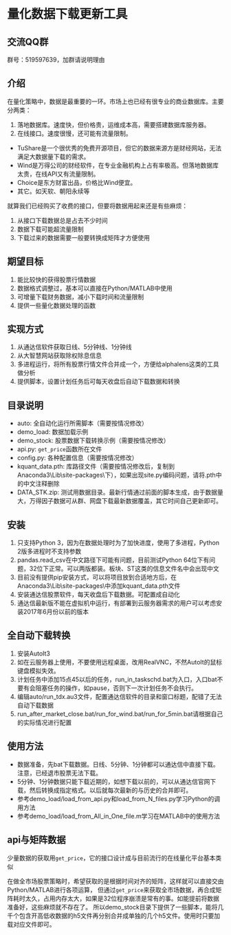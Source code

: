 # 量化数据下载更新工具

## 交流QQ群
群号：519597639，加群请说明理由

## 介绍
在量化策略中，数据是最重要的一环。市场上也已经有很专业的商业数据库。主要分两类：
1. 落地数据库。速度快，但价格贵，运维成本高，需要搭建数据库服务器。
2. 在线接口。速度很慢，还可能有流量限制。

- TuShare是一个很优秀的免费开源项目，但它的数据来源方是财经网站，无法满足大数据量下载的需求。
- Wind是万得公司的财经软件，在专业金融机构上占有率极高。但落地数据库太贵，在线API又有流量限制。
- Choice是东方财富出品，价格比Wind便宜。
- 其它。如天软、朝阳永续等

就算我们已经购买了收费的接口，但要将数据用起来还是有些麻烦：
1. 从接口下载数据总是占去不少时间
2. 数据下载可能超流量限制
3. 下载过来的数据需要一般要转换成矩阵才方便使用

## 期望目标
1. 能比较快的获得股票行情数据
2. 数据格式调整过，基本可以直接在Python/MATLAB中使用
3. 可增量下载财务数据，减小下载时间和流量限制
4. 提供一些量化数据处理的函数

## 实现方式
1. 从通达信软件获取日线、5分钟线、1分钟线
2. 从大智慧网站获取除权除息信息
3. 多进程运行，将所有股票行情文件合并成一个，方便给alphalens这类的工具做分析
4. 提供脚本，设置计划任务后可每天收盘后自动下载数据和转换

## 目录说明
- auto: 全自动化运行所需脚本（需要按情况修改）
- demo_load: 数据加载示例
- demo_stock: 股票数据下载转换示例（需要按情况修改）
- api.py: `get_price`函数所在文件
- config.py: 各种配置信息（需要按情况修改）
- kquant_data.pth: 库路径文件（需要按情况修改后，复制到Anaconda3\Lib\site-packages\下），如果出现site.py编码问题，请将.pth中的中文注释删除
- DATA_STK.zip: 测试用数据目录。最新行情通过前面的脚本生成，由于数据量大，万得因子数据可从群、网盘下载最新数据覆盖，其它时间自己更新即可。

## 安装
1. 只支持Python 3，因为在数据处理时为了加快进度，使用了多进程，Python 2版多进程时不支持参数
2. pandas.read_csv在中文路径下可能有问题，目前测试Python 64位下有问题，32位下正常。可以两版都装。板块、ST这类的信息文件名中会出现中文
3. 目前没有提供pip安装方式，可以将项目放到合适地方后，在Anaconda3\Lib\site-packages\中添加kquant_data.pth文件
4. 安装通达信股票软件，每天收盘后下载数据。可配置成自动化
5. 通达信最新版不能在虚拟机中运行，有部署到云服务器需求的用户可以考虑安装2017年6月份以前的版本

## 全自动下载转换
1. 安装AutoIt3
2. 如在云服务器上使用，不要使用远程桌面，改用RealVNC，不然AutoIt的鼠标键盘模拟失效。
3. 计划任务中添加15点45以后的任务，run_in_taskschd.bat为入口，入口bat不要有会阻塞任务的操作，如pause，否则下一次计划任务不会执行。
4. 编辑auto/run_tdx.au3文件，配置通达信软件的目录和窗口标题，配错了无法自动下载数据
5. run_after_market_close.bat/run_for_wind.bat/run_for_5min.bat请根据自己的实际情况进行配置

## 使用方法
- 数据准备，先bat下载数据。日线、5分钟、1分钟都可以通达信中直接下载。注意，已经退市股票无法下载。
- 5分钟、1分钟数据只能下载近期的，如想下载以前的，可以从通达信官网下载，然后转换成指定格式。以后就每次最新的与历史的合并即可。
- 参考demo_load/load_from_api.py和load_from_N_files.py学习Python的调用方法
- 参考demo_load/load_from_All_in_One_file.m学习在MATLAB中的使用方法

## api与矩阵数据
少量数据的获取用`get_price`，它的接口设计成与目前流行的在线量化平台基本类似

在做全市场股票策略时，希望获取的是根据时间对齐的矩阵，这样就可以直接交由Python/MATLAB进行各项运算，
但通过`get_price`来获取全市场数据，再合成矩阵耗时太久，占用内存太大，如果是32位程序崩溃是常有的事。如能提前将数据准备好，这些麻烦就不存在了。
所以demo_stock目录下提供了一些脚本，能将几千个包含开高低收数据的h5文件再分别合并成单独的几个h5文件。使用时只要加载对应文件即可。
